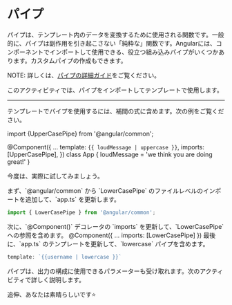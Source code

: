 # パイプ

パイプは、テンプレート内のデータを変換するために使用される関数です。一般的に、パイプは副作用を引き起こさない「純粋な」関数です。Angularには、コンポーネントでインポートして使用できる、役立つ組み込みパイプがいくつかあります。カスタムパイプの作成もできます。

NOTE: 詳しくは、[パイプの詳細ガイド](/guide/templates/pipes)をご覧ください。

このアクティビティでは、パイプをインポートしてテンプレートで使用します。

<hr>

テンプレートでパイプを使用するには、補間の式に含めます。次の例をご覧ください。

<docs-code language="angular-ts" highlight="[1,5,6]">
import {UpperCasePipe} from '@angular/common';

@Component({
    ...
    template: `{{ loudMessage | uppercase }}`,
    imports:[UpperCasePipe],
})
class App {
    loudMessage = 'we think you are doing great!'
}
</docs-code>

今度は、実際に試してみましょう。

<docs-workflow>

<docs-step title="`LowerCase` パイプをインポートする">
まず、`@angular/common` から `LowerCasePipe` のファイルレベルのインポートを追加して、`app.ts` を更新します。

```ts
import { LowerCasePipe } from '@angular/common';
```

</docs-step>

<docs-step title="パイプをテンプレートのインポートに追加する">
次に、`@Component()` デコレータの `imports` を更新して、`LowerCasePipe` への参照を含めます。

<docs-code language="ts" highlight="[3]">
@Component({
    ...
    imports: [LowerCasePipe]
})
</docs-code>

</docs-step>

<docs-step title="パイプをテンプレートに追加する">
最後に、`app.ts` のテンプレートを更新して、`lowercase` パイプを含めます。

```ts
template: `{{username | lowercase }}`
```

</docs-step>

</docs-workflow>

パイプは、出力の構成に使用できるパラメーターも受け取れます。次のアクティビティで詳しく説明します。

追伸、あなたは素晴らしいです⭐️

